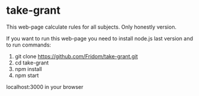 # take-grant

This web-page calculate rules for all subjects. Only honestly version.

If you want to run this web-page you need to install node.js last version and to run commands:
1) git clone https://github.com/Fridom/take-grant.git
2) cd take-grant
3) npm install
4) npm start

localhost:3000 in your browser
